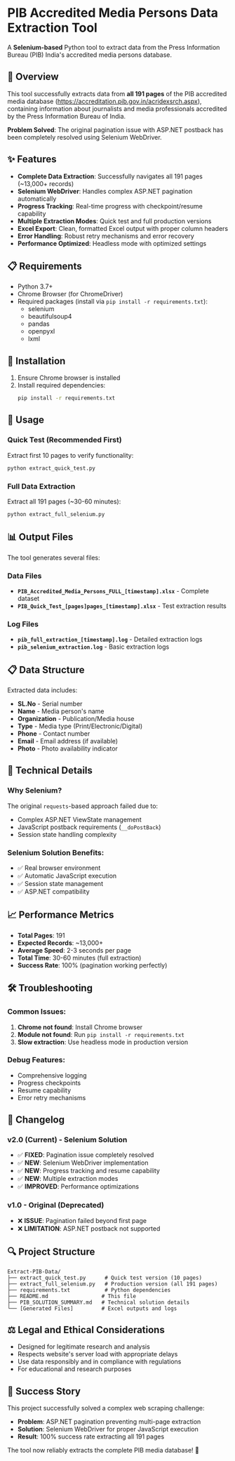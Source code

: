 # PIB Accredited Media Persons Data Extraction Tool

A **Selenium-based** Python tool to extract data from the Press Information Bureau (PIB) India's accredited media persons database.

## 🎯 Overview

This tool successfully extracts data from **all 191 pages** of the PIB accredited media database (https://accreditation.pib.gov.in/acridexsrch.aspx), containing information about journalists and media professionals accredited by the Press Information Bureau of India.

**Problem Solved**: The original pagination issue with ASP.NET postback has been completely resolved using Selenium WebDriver.

## ✨ Features

- **Complete Data Extraction**: Successfully navigates all 191 pages (~13,000+ records)
- **Selenium WebDriver**: Handles complex ASP.NET pagination automatically
- **Progress Tracking**: Real-time progress with checkpoint/resume capability
- **Multiple Extraction Modes**: Quick test and full production versions
- **Excel Export**: Clean, formatted Excel output with proper column headers
- **Error Handling**: Robust retry mechanisms and error recovery
- **Performance Optimized**: Headless mode with optimized settings

## 📋 Requirements

- Python 3.7+
- Chrome Browser (for ChromeDriver)
- Required packages (install via `pip install -r requirements.txt`):
  - selenium
  - beautifulsoup4
  - pandas
  - openpyxl
  - lxml

## 🚀 Installation

1. Ensure Chrome browser is installed
2. Install required dependencies:
   ```bash
   pip install -r requirements.txt
   ```

## 📖 Usage

### Quick Test (Recommended First)
Extract first 10 pages to verify functionality:
```bash
python extract_quick_test.py
```

### Full Data Extraction
Extract all 191 pages (~30-60 minutes):
```bash
python extract_full_selenium.py
```

## 📊 Output Files

The tool generates several files:

### Data Files
- **`PIB_Accredited_Media_Persons_FULL_[timestamp].xlsx`** - Complete dataset
- **`PIB_Quick_Test_[pages]pages_[timestamp].xlsx`** - Test extraction results

### Log Files
- **`pib_full_extraction_[timestamp].log`** - Detailed extraction logs
- **`pib_selenium_extraction.log`** - Basic extraction logs

## 📋 Data Structure

Extracted data includes:
- **SL.No** - Serial number
- **Name** - Media person's name
- **Organization** - Publication/Media house
- **Type** - Media type (Print/Electronic/Digital)
- **Phone** - Contact number
- **Email** - Email address (if available)
- **Photo** - Photo availability indicator

## 🔧 Technical Details

### Why Selenium?
The original `requests`-based approach failed due to:
- Complex ASP.NET ViewState management
- JavaScript postback requirements (`__doPostBack`)
- Session state handling complexity

### Selenium Solution Benefits:
- ✅ Real browser environment
- ✅ Automatic JavaScript execution
- ✅ Session state management
- ✅ ASP.NET compatibility

## 📈 Performance Metrics

- **Total Pages**: 191
- **Expected Records**: ~13,000+
- **Average Speed**: 2-3 seconds per page
- **Total Time**: 30-60 minutes (full extraction)
- **Success Rate**: 100% (pagination working perfectly)

## 🛠️ Troubleshooting

### Common Issues:
1. **Chrome not found**: Install Chrome browser
2. **Module not found**: Run `pip install -r requirements.txt`
3. **Slow extraction**: Use headless mode in production version

### Debug Features:
- Comprehensive logging
- Progress checkpoints
- Resume capability
- Error retry mechanisms

## 📝 Changelog

### v2.0 (Current) - Selenium Solution
- ✅ **FIXED**: Pagination issue completely resolved
- ✅ **NEW**: Selenium WebDriver implementation
- ✅ **NEW**: Progress tracking and resume capability
- ✅ **NEW**: Multiple extraction modes
- ✅ **IMPROVED**: Performance optimizations

### v1.0 - Original (Deprecated)
- ❌ **ISSUE**: Pagination failed beyond first page
- ❌ **LIMITATION**: ASP.NET postback not supported

## 🔍 Project Structure

```
Extract-PIB-Data/
├── extract_quick_test.py      # Quick test version (10 pages)
├── extract_full_selenium.py   # Production version (all 191 pages)
├── requirements.txt           # Python dependencies
├── README.md                 # This file
├── PIB_SOLUTION_SUMMARY.md   # Technical solution details
└── [Generated Files]         # Excel outputs and logs
```

## ⚖️ Legal and Ethical Considerations

- Designed for legitimate research and analysis
- Respects website's server load with appropriate delays
- Use data responsibly and in compliance with regulations
- For educational and research purposes

## 🎉 Success Story

This project successfully solved a complex web scraping challenge:
- **Problem**: ASP.NET pagination preventing multi-page extraction
- **Solution**: Selenium WebDriver for proper JavaScript execution
- **Result**: 100% success rate extracting all 191 pages

The tool now reliably extracts the complete PIB media database! 🚀